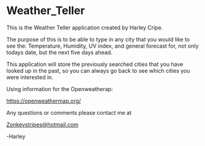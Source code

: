 # Weather_Teller

This is the Weather Teller application created by Harley Cripe.

The purpose of this is to be able to type in any city that you would like to see the: Temperature, Humidity, UV index, and general forecast for, not only todays date, but the next five days ahead.

This application will store the previously searched cities that you have looked up in the past, so you can always go back to see which cities you were interested in.

Using information for the Openweatherap:

https://openweathermap.org/

Any questions or comments please contact me at

Zonkeystripes@hotmail.com

-Harley